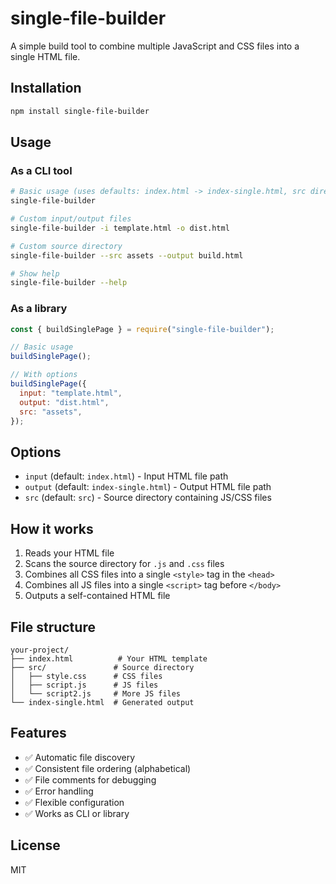 # single-file-builder

A simple build tool to combine multiple JavaScript and CSS files into a single HTML file.

## Installation

```bash
npm install single-file-builder
```

## Usage

### As a CLI tool

```bash
# Basic usage (uses defaults: index.html -> index-single.html, src directory)
single-file-builder

# Custom input/output files
single-file-builder -i template.html -o dist.html

# Custom source directory
single-file-builder --src assets --output build.html

# Show help
single-file-builder --help
```

### As a library

```javascript
const { buildSinglePage } = require("single-file-builder");

// Basic usage
buildSinglePage();

// With options
buildSinglePage({
  input: "template.html",
  output: "dist.html",
  src: "assets",
});
```

## Options

- `input` (default: `index.html`) - Input HTML file path
- `output` (default: `index-single.html`) - Output HTML file path
- `src` (default: `src`) - Source directory containing JS/CSS files

## How it works

1. Reads your HTML file
2. Scans the source directory for `.js` and `.css` files
3. Combines all CSS files into a single `<style>` tag in the `<head>`
4. Combines all JS files into a single `<script>` tag before `</body>`
5. Outputs a self-contained HTML file

## File structure

```
your-project/
├── index.html          # Your HTML template
├── src/               # Source directory
│   ├── style.css      # CSS files
│   ├── script.js      # JS files
│   └── script2.js     # More JS files
└── index-single.html  # Generated output
```

## Features

- ✅ Automatic file discovery
- ✅ Consistent file ordering (alphabetical)
- ✅ File comments for debugging
- ✅ Error handling
- ✅ Flexible configuration
- ✅ Works as CLI or library

## License

MIT
